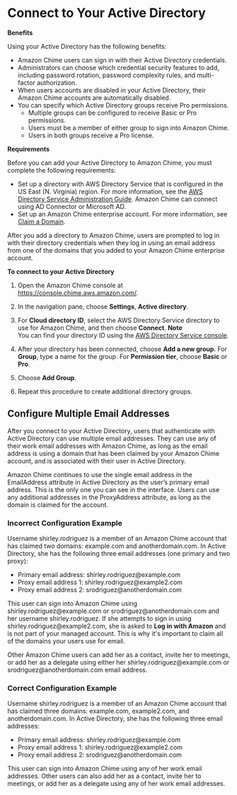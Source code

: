 # Connect to Your Active Directory<a name="active_directory"></a>

**Benefits**

Using your Active Directory has the following benefits:
+ Amazon Chime users can sign in with their Active Directory credentials\.
+ Administrators can choose which credential security features to add, including password rotation, password complexity rules, and multi\-factor authorization\.
+ When users accounts are disabled in your Active Directory, their Amazon Chime accounts are automatically disabled\.
+ You can specify which Active Directory groups receive Pro permissions\.
  + Multiple groups can be configured to receive Basic or Pro permissions\.
  + Users must be a member of either group to sign into Amazon Chime\.
  + Users in both groups receive a Pro license\.

**Requirements**

Before you can add your Active Directory to Amazon Chime, you must complete the following requirements:
+ Set up a directory with AWS Directory Service that is configured in the US East \(N\. Virginia\) region\. For more information, see the [AWS Directory Service Administration Guide](http://docs.aws.amazon.com/directoryservice/latest/admin-guide/)\. Amazon Chime can connect using AD Connector or Microsoft AD\.
+ Set up an Amazon Chime enterprise account\. For more information, see [Claim a Domain](claim-domain.md)\.

After you add a directory to Amazon Chime, users are prompted to log in with their directory credentials when they log in using an email address from one of the domains that you added to your Amazon Chime enterprise account\.

**To connect to your Active Directory**

1. Open the Amazon Chime console at [https://console\.chime\.aws\.amazon\.com/](https://console.chime.aws.amazon.com)\.

1. In the navigation pane, choose **Settings**, **Active directory**\.

1. For **Cloud directory ID**, select the AWS Directory Service directory to use for Amazon Chime, and then choose **Connect**\.
**Note**  
You can find your directory ID using the [AWS Directory Service console](https://console.aws.amazon.com/directoryservice/)\.

1. After your directory has been connected, choose **Add a new group**\. For **Group**, type a name for the group\. For **Permission tier**, choose **Basic** or **Pro**\. 

1. Choose **Add Group**\.

1. Repeat this procedure to create additional directory groups\.

## Configure Multiple Email Addresses<a name="multi-email"></a>

After you connect to your Active Directory, users that authenticate with Active Directory can use multiple email addresses\. They can use any of their work email addresses with Amazon Chime, as long as the email address is using a domain that has been claimed by your Amazon Chime account, and is associated with their user in Active Directory\. 

Amazon Chime continues to use the single email address in the EmailAddress attribute in Active Directory as the user’s primary email address\. This is the only one you can see in the interface\. Users can use any additional addresses in the ProxyAddress attribute, as long as the domain is claimed for the account\.

### Incorrect Configuration Example<a name="incorrect-config"></a>

Username shirley\.rodriguez is a member of an Amazon Chime account that has claimed two domains: example\.com and anotherdomain\.com\. In Active Directory, she has the following three email addresses \(one primary and two proxy\):
+ Primary email address: shirley\.rodriguez@example\.com
+ Proxy email address 1: shirley\.rodriguez@example2\.com
+ Proxy email address 2: srodriguez@anotherdomain\.com

This user can sign into Amazon Chime using shirley\.rodriguez@example\.com or srodriguez@anotherdomain\.com and her username shirley\.rodriguez\. If she attempts to sign in using shirley\.rodriguez@example2\.com, she is asked to **Log in with Amazon** and is not part of your managed account\. This is why it's important to claim all of the domains your users use for email\.

Other Amazon Chime users can add her as a contact, invite her to meetings, or add her as a delegate using either her shirley\.rodriguez@example\.com or srodriguez@anotherdomain\.com email address\. 

### Correct Configuration Example<a name="correct-config"></a>

Username shirley\.rodriguez is a member of an Amazon Chime account that has claimed three domains: example\.com, example2\.com, and anotherdomain\.com\. In Active Directory, she has the following three email addresses:
+ Primary email address: shirley\.rodriguez@example\.com
+ Proxy email address 1: shirley\.rodriguez@example2\.com
+ Proxy email address 2: srodriguez@anotherdomain\.com

This user can sign into Amazon Chime using any of her work email addresses\. Other users can also add her as a contact, invite her to meetings, or add her as a delegate using any of her work email addresses\. 